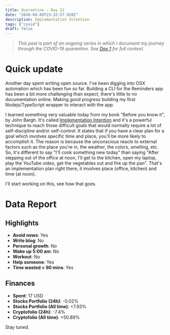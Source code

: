 ```yaml
---
title: Quarantine — Day 22
date: "2020-04-09T23:32:57.928Z"
description: Implementation Intention
tags: ["covid"]
draft: false
---
```


> *This post is part of an ongoing series in which I document my journey through the COVID-19 quarantine. See [Day 1](/quarantine-day-1) for full context.*

<div class="divider"></div>

# Quick update

Another day spent writing open source. I've been digging into OSX automation which has been fun so far. Building a CLI for the Reminders app has been a bit more challenging than expect, there's little to no documentation online. Making good progress building my first Nodejs/TypeScript wrapper to interact with the app.

I learned something very valuable today from my book "Before you know it", by John Bargh. It's called [Implementation Intention](https://en.wikipedia.org/wiki/Implementation_intention) and it's a powerful technique to reach those difficult goals that would normally require a lot of self-discipline and/or self-control. It states that if you have a clear plan for a goal which involves specific time and place, you'll be more likely to accomplish it. The reason is because the unconscious reacts to external factors such as the place you're in, the weather, the colors, smelling, etc. So, it's different to say "I'll cook something new today" than saying "After stepping out of the office at noon, I'll get to the kitchen, open my laptop, play the YouTube video, get the vegetables out and fire up the pan". That's an implementation plan right there, it involves place (office, kitchen) and time (at noon).

I'll start working on this, see how that goes.

<div class="divider"></div>

# Data Report

## Highlights

* **Avoid news**: Yes
* **Write blog**: No
* **Personal growth**: No
* **Wake up 5:00 am**: No
* **Workout**: No
* **Help someone**: Yes
* **Time wasted < 90 mins**: Yes

## Finances

* **Spent**: 17 USD
* **Stocks Portfolio (24h)**: -0.02%
* **Stocks Portfolio (All time)**: +7.93%
* **Cryptofolio (24h)**: -7.4%
* **Cryptofolio (All time)**: +50.89%

<div class="divider"></div>

Stay tuned.
